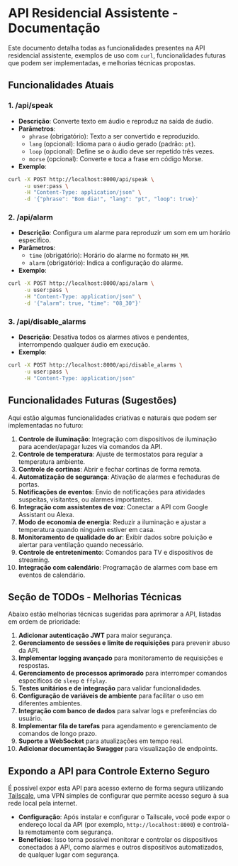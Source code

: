 # API Residencial Assistente - Documentação

Este documento detalha todas as funcionalidades presentes na API residencial assistente, exemplos de uso com `curl`, funcionalidades futuras que podem ser implementadas, e melhorias técnicas propostas.

## Funcionalidades Atuais

### 1. /api/speak
- **Descrição**: Converte texto em áudio e reproduz na saída de áudio.
- **Parâmetros**:
  - `phrase` (obrigatório): Texto a ser convertido e reproduzido.
  - `lang` (opcional): Idioma para o áudio gerado (padrão: `pt`).
  - `loop` (opcional): Define se o áudio deve ser repetido três vezes.
  - `morse` (opcional): Converte e toca a frase em código Morse.
- **Exemplo**:

```bash
curl -X POST http://localhost:8000/api/speak \
     -u user:pass \
     -H "Content-Type: application/json" \
     -d '{"phrase": "Bom dia!", "lang": "pt", "loop": true}'
```

### 2. /api/alarm
- **Descrição**: Configura um alarme para reproduzir um som em um horário específico.
- **Parâmetros**:
  - `time` (obrigatório): Horário do alarme no formato `HH_MM`.
  - `alarm` (obrigatório): Indica a configuração do alarme.
- **Exemplo**:

```bash
curl -X POST http://localhost:8000/api/alarm \
     -u user:pass \
     -H "Content-Type: application/json" \
     -d '{"alarm": true, "time": "08_30"}'
```

### 3. /api/disable_alarms
- **Descrição**: Desativa todos os alarmes ativos e pendentes, interrompendo qualquer áudio em execução.
- **Exemplo**:

```bash
curl -X POST http://localhost:8000/api/disable_alarms \
     -u user:pass \
     -H "Content-Type: application/json"
```

## Funcionalidades Futuras (Sugestões)

Aqui estão algumas funcionalidades criativas e naturais que podem ser implementadas no futuro:

1. **Controle de iluminação**: Integração com dispositivos de iluminação para acender/apagar luzes via comandos da API.
2. **Controle de temperatura**: Ajuste de termostatos para regular a temperatura ambiente.
3. **Controle de cortinas**: Abrir e fechar cortinas de forma remota.
4. **Automatização de segurança**: Ativação de alarmes e fechaduras de portas.
5. **Notificações de eventos**: Envio de notificações para atividades suspeitas, visitantes, ou alarmes importantes.
6. **Integração com assistentes de voz**: Conectar a API com Google Assistant ou Alexa.
7. **Modo de economia de energia**: Reduzir a iluminação e ajustar a temperatura quando ninguém estiver em casa.
8. **Monitoramento de qualidade do ar**: Exibir dados sobre poluição e alertar para ventilação quando necessário.
9. **Controle de entretenimento**: Comandos para TV e dispositivos de streaming.
10. **Integração com calendário**: Programação de alarmes com base em eventos de calendário.

## Seção de TODOs - Melhorias Técnicas

Abaixo estão melhorias técnicas sugeridas para aprimorar a API, listadas em ordem de prioridade:

1. **Adicionar autenticação JWT** para maior segurança.
2. **Gerenciamento de sessões e limite de requisições** para prevenir abuso da API.
3. **Implementar logging avançado** para monitoramento de requisições e respostas.
4. **Gerenciamento de processos aprimorado** para interromper comandos específicos de `sleep` e `ffplay`.
5. **Testes unitários e de integração** para validar funcionalidades.
6. **Configuração de variáveis de ambiente** para facilitar o uso em diferentes ambientes.
7. **Integração com banco de dados** para salvar logs e preferências do usuário.
8. **Implementar fila de tarefas** para agendamento e gerenciamento de comandos de longo prazo.
9. **Suporte a WebSocket** para atualizações em tempo real.
10. **Adicionar documentação Swagger** para visualização de endpoints.

## Expondo a API para Controle Externo Seguro

É possível expor esta API para acesso externo de forma segura utilizando [Tailscale](https://tailscale.com/), uma VPN simples de configurar que permite acesso seguro à sua rede local pela internet.
- **Configuração**: Após instalar e configurar o Tailscale, você pode expor o endereço local da API (por exemplo, `http://localhost:8000`) e controlá-la remotamente com segurança.
- **Benefícios**: Isso torna possível monitorar e controlar os dispositivos conectados à API, como alarmes e outros dispositivos automatizados, de qualquer lugar com segurança.
